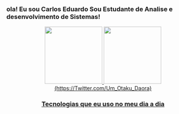 ### ola! Eu sou Carlos Eduardo Sou Estudante de Analise e desenvolvimento de Sistemas!
<div align="center">
  <a href="https://github.com/carloshehe">
    <img height="150em" src="https://github-readme-stats.vercel.app/api?username=dsouloficial&count_private=true&include_all_commits=true&show_icons=true&theme=dracula&hide_border=false&show_owner=true"/>
    <img height="150em" src="https://github-readme-stats.vercel.app/api/top-langs/?username=dsouloficial&theme=dracula&hide_border=false&&layout=compact"/>
(https://Twitter.com/Um_Otaku_Daora)

### Tecnologias que eu uso no meu dia a dia 
